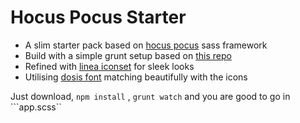 # Hocus Pocus Starter

- A slim starter pack based on [hocus pocus](http://hocus-pocus.io/) sass framework
- Build with a simple grunt setup based on [this repo](https://github.com/andycrone/grunt-sass-starter)
- Refined with [linea iconset](http://www.linea.io/) for sleek looks
- Utilising [dosis font](https://fonts.google.com/specimen/Dosis) matching beautifully with the icons

Just download, 
```npm install```
, ```grunt watch``` and you are good to go in ```app.scss``